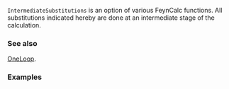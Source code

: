 `IntermediateSubstitutions` is an option of various FeynCalc functions. All substitutions indicated hereby are done at an intermediate stage of the calculation.

### See also

[OneLoop](OneLoop).

### Examples